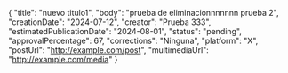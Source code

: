 {
  "title": "nuevo titulo1",
  "body": "prueba de eliminacionnnnnnn prueba 2",
  "creationDate": "2024-07-12",
  "creator": "Prueba 333",
  "estimatedPublicationDate": "2024-08-01",
  "status": "pending",
  "approvalPercentage": 67,
  "corrections": "Ninguna",
  "platform": "X",
  "postUrl": "http://example.com/post",
  "multimediaUrl": "http://example.com/media"
}